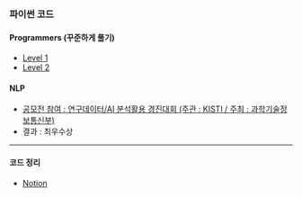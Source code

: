 ### 파이썬 코드

#### Programmers (꾸준하게 풀기)
 - [Level 1](https://github.com/KimJinHye0n/python/tree/master/Programmaers/Level1)
 - [Level 2](https://github.com/KimJinHye0n/python/tree/master/Programmaers/Level2)
 
#### NLP
 - [공모전 참여 : 연구데이터/AI 분석활용 경진대회 (주관 : KISTI / 주최 : 과학기술정보통신부)](https://github.com/KimJinHye0n/python/tree/master/NLP/%EC%97%B0%EA%B5%AC%EB%8D%B0%EC%9D%B4%ED%84%B0%26AI%20%EB%B6%84%EC%84%9D%ED%99%9C%EC%9A%A9%20%EA%B2%BD%EC%A7%84%EB%8C%80%ED%9A%8C)
  - 결과 : 최우수상
-----

#### 코드 정리
 - [Notion](https://www.notion.so/11c265f978a84907859db95f1185dd9b)
